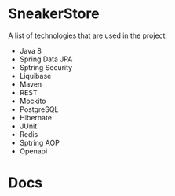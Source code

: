 # SneakerStore

A list of technologies that are used in the project:

+ Java 8
+ Spring Data JPA
+ Sptring Security
+ Liquibase
+ Maven
+ REST
+ Mockito
+ PostgreSQL
+ Hibernate
+ JUnit
+ Redis
+ Sptring AOP
+ Openapi

Docs
====



